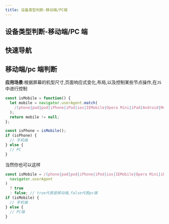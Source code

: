 ```yaml
---
title: 设备类型判断-移动端/PC端
---
```


## 设备类型判断-移动端/PC 端

## 快速导航

<TOC />

## 移动端/pc 端判断

**应用场景**:根据屏幕的机型尺寸,页面响应式变化,布局,以及控制某些节点操作,在`JS`中进行控制

```js
const isMobile = function() {
  let mobile = navigator.userAgent.match(
    /(phone|pad|pod|iPhone|iPod|ios|IEMobile|Opera Mini|iPad|Android|Mobile|BlackBerry|IEMobile|MQQBrowser|JUC|Fennec|wOSBrowser|BrowserNG|WebOS|Symbian|Windows Phone)/i
  );
  return mobile != null;
};

const isPhone = isMobile();
if (isPhone) {
  // 手机端
} else {
  // PC
}
```

当然你也可以这样

```js
const isMobile = /(phone|pad|pod|iPhone|iPod|ios|IEMobile|Opera Mini|iPad|Android|Mobile|BlackBerry|IEMobile|MQQBrowser|JUC|Fennec|wOSBrowser|BrowserNG|WebOS|Symbian|Windows Phone)/i.test(
  navigator.userAgent
)
  ? true
  : false; // true代表是移动端,false代表pc端
if (isMobile) {
  // 手机端
} else {
  // PC端
}
```
